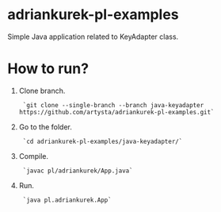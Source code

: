 # adriankurek-pl-examples

Simple Java application related to KeyAdapter class.

# How to run?

1. Clone branch.

        `git clone --single-branch --branch java-keyadapter https://github.com/artysta/adriankurek-pl-examples.git`

2. Go to the folder.

        `cd adriankurek-pl-examples/java-keyadapter/`

3. Compile.

        `javac pl/adriankurek/App.java`

4. Run.

        `java pl.adriankurek.App`
